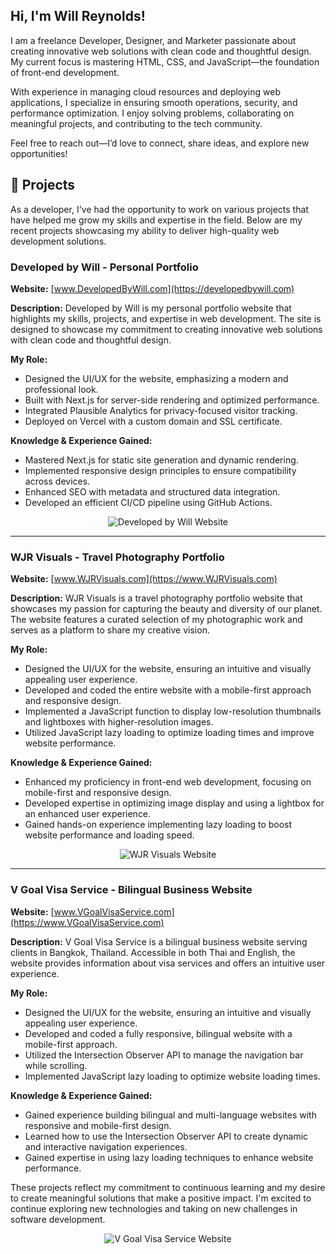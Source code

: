 ## Hi, I'm Will Reynolds!

I am a freelance Developer, Designer, and Marketer passionate about creating innovative web solutions with clean code and thoughtful design. My current focus is mastering HTML, CSS, and JavaScript—the foundation of front-end development.

With experience in managing cloud resources and deploying web applications, I specialize in ensuring smooth operations, security, and performance optimization. I enjoy solving problems, collaborating on meaningful projects, and contributing to the tech community.

Feel free to reach out—I’d love to connect, share ideas, and explore new opportunities!

## 🚀 Projects

As a developer, I've had the opportunity to work on various projects that have helped me grow my skills and expertise in the field. Below are my recent projects showcasing my ability to deliver high-quality web development solutions.

### Developed by Will - Personal Portfolio

**Website:** [www.DevelopedByWill.com](https://developedbywill.com)

**Description:** Developed by Will is my personal portfolio website that highlights my skills, projects, and expertise in web development. The site is designed to showcase my commitment to creating innovative web solutions with clean code and thoughtful design.

**My Role:**

- Designed the UI/UX for the website, emphasizing a modern and professional look.
- Built with Next.js for server-side rendering and optimized performance.
- Integrated Plausible Analytics for privacy-focused visitor tracking.
- Deployed on Vercel with a custom domain and SSL certificate.

**Knowledge & Experience Gained:**

- Mastered Next.js for static site generation and dynamic rendering.
- Implemented responsive design principles to ensure compatibility across devices.
- Enhanced SEO with metadata and structured data integration.
- Developed an efficient CI/CD pipeline using GitHub Actions.

<p align="center">
  <img src="images/screencapture-developedbywill-2024-11-26-21_48_15.jpg" alt="Developed by Will Website" title="Developed by Will Website">
</p>

---

### WJR Visuals - Travel Photography Portfolio

**Website:** [www.WJRVisuals.com](https://www.WJRVisuals.com)

**Description:** WJR Visuals is a travel photography portfolio website that showcases my passion for capturing the beauty and diversity of our planet. The website features a curated selection of my photographic work and serves as a platform to share my creative vision.

**My Role:**

- Designed the UI/UX for the website, ensuring an intuitive and visually appealing user experience.
- Developed and coded the entire website with a mobile-first approach and responsive design.
- Implemented a JavaScript function to display low-resolution thumbnails and lightboxes with higher-resolution images.
- Utilized JavaScript lazy loading to optimize loading times and improve website performance.

**Knowledge & Experience Gained:**

- Enhanced my proficiency in front-end web development, focusing on mobile-first and responsive design.
- Developed expertise in optimizing image display and using a lightbox for an enhanced user experience.
- Gained hands-on experience implementing lazy loading to boost website performance and loading speed.

<p align="center">
  <img src="images/image1.jpeg" alt="WJR Visuals Website" title="WJR Visuals Website">
</p>

---

### V Goal Visa Service - Bilingual Business Website

**Website:** [www.VGoalVisaService.com](https://www.VGoalVisaService.com)

**Description:** V Goal Visa Service is a bilingual business website serving clients in Bangkok, Thailand. Accessible in both Thai and English, the website provides information about visa services and offers an intuitive user experience.

**My Role:**

- Designed the UI/UX for the website, ensuring an intuitive and visually appealing user experience.
- Developed and coded a fully responsive, bilingual website with a mobile-first approach.
- Utilized the Intersection Observer API to manage the navigation bar while scrolling.
- Implemented JavaScript lazy loading to optimize website loading times.

**Knowledge & Experience Gained:**

- Gained experience building bilingual and multi-language websites with responsive and mobile-first design.
- Learned how to use the Intersection Observer API to create dynamic and interactive navigation experiences.
- Gained expertise in using lazy loading techniques to enhance website performance.

These projects reflect my commitment to continuous learning and my desire to create meaningful solutions that make a positive impact. I'm excited to continue exploring new technologies and taking on new challenges in software development.

<p align="center">
  <img src="images/image2.jpeg" alt="V Goal Visa Service Website" title="V Goal Visa Service Website">
</p>
